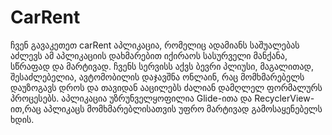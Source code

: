 # CarRent

ჩვენ გავაკეთეთ carRent აპლიკაცია, რომელიც ადამიანს საშუალებას აძლევს
ამ აპლიკაციის დახმარებით იქირაოს სასურველი მანქანა, სწრაფად და მარტივად.
ჩვენს სერვისს აქვს ბევრი პლიუსი, მაგალითად, შესაძლებელია, ავტომობილის 
დაჯავშნა ონლაინ, რაც მომხმარებელს დაუზოგავს დროს და თავიდან ააცილებს
ძალიან დამღლელ ფორმალურს პროცესებს.
აპლიკაცია უზრუნველყოფილია Glide-ითა და RecyclerView-ით,რაც აპლიკაცს მომხმარებლისათვის
უფრო მარტივად გამოსაყენებელს ხდის.
